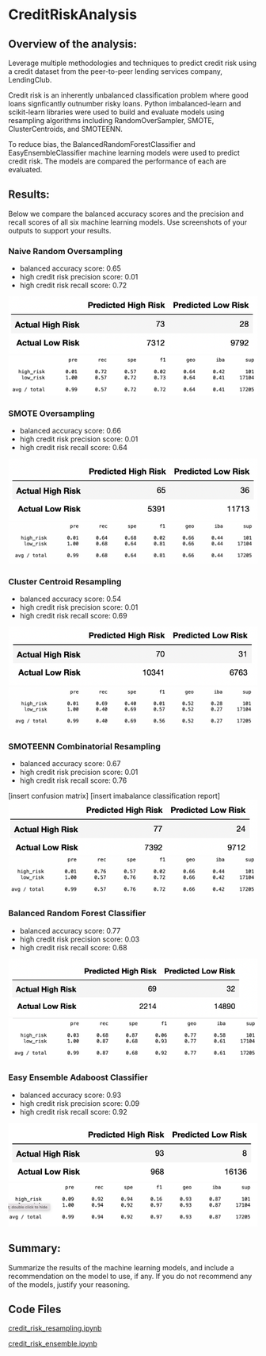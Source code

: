 # CreditRiskAnalysis

## Overview of the analysis: 
Leverage multiple methodologies and techniques to predict credit risk using a credit dataset from the peer-to-peer lending services company, LendingClub. 

Credit risk is an inherently unbalanced classification problem where good loans signficantly outnumber risky loans.  Python imbalanced-learn and scikit-learn libraries were used to build and evaluate models using resampling algorithms including RandomOverSampler, SMOTE, ClusterCentroids, and SMOTEENN.

To reduce bias, the BalancedRandomForestClassifier and EasyEnsembleClassifier machine learning models were used to predict credit risk.  The models are compared the performance of each are evaluated.

## Results: 
Below we compare the balanced accuracy scores and the precision and recall scores of all six machine learning models. Use screenshots of your outputs to support your results.

### Naive Random Oversampling
- balanced accuracy score: 0.65
- high credit risk precision score: 0.01
- high credit risk recall score: 0.72

![image_name](https://github.com/Christopheremorgan/CreditRiskAnalysis/blob/main/resources/ros_cm.png)
![image_name](https://github.com/Christopheremorgan/CreditRiskAnalysis/blob/main/resources/ros_icr.png)

### SMOTE Oversampling
- balanced accuracy score: 0.66
- high credit risk precision score: 0.01
- high credit risk recall score: 0.64

![image_name](https://github.com/Christopheremorgan/CreditRiskAnalysis/blob/main/resources/smote_cm.png)
![image_name](https://github.com/Christopheremorgan/CreditRiskAnalysis/blob/main/resources/smote_icr.png)

### Cluster Centroid Resampling
- balanced accuracy score: 0.54
- high credit risk precision score: 0.01
- high credit risk recall score: 0.69

![image_name](https://github.com/Christopheremorgan/CreditRiskAnalysis/blob/main/resources/cc_cm.png)![image_name](https://github.com/Christopheremorgan/CreditRiskAnalysis/blob/main/resources/cc_icr.png)

### SMOTEENN Combinatorial Resampling
- balanced accuracy score: 0.67
- high credit risk precision score: 0.01
- high credit risk recall score: 0.76

[insert confusion matrix]
[insert imabalance classification report]
![image_name](https://github.com/Christopheremorgan/CreditRiskAnalysis/blob/main/resources/smoteenn_cm.png)![image_name](https://github.com/Christopheremorgan/CreditRiskAnalysis/blob/main/resources/smoteenn_icr.png)

### Balanced Random Forest Classifier
- balanced accuracy score: 0.77
- high credit risk precision score: 0.03
- high credit risk recall score: 0.68

![image_name](https://github.com/Christopheremorgan/CreditRiskAnalysis/blob/main/resources/brf_cm.png)![image_name](https://github.com/Christopheremorgan/CreditRiskAnalysis/blob/main/resources/brf_icr.png)

### Easy Ensemble Adaboost Classifier
- balanced accuracy score: 0.93
- high credit risk precision score: 0.09
- high credit risk recall score: 0.92

![image_name](https://github.com/Christopheremorgan/CreditRiskAnalysis/blob/main/resources/eeabc_cm.png)![image_name](https://github.com/Christopheremorgan/CreditRiskAnalysis/blob/main/resources/eeabc_icr.png)

## Summary: 
Summarize the results of the machine learning models, and include a recommendation on the model to use, if any. If you do not recommend any of the models, justify your reasoning.

## Code Files
[credit_risk_resampling.ipynb](https://github.com/Christopheremorgan/CreditRiskAnalysis/blob/main/credit_risk_resampling.ipynb)

[credit_risk_ensemble.ipynb](https://github.com/Christopheremorgan/CreditRiskAnalysis/blob/main/credit_risk_ensemble.ipynb)


